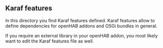 ## Karaf features

In this directory you find Karaf features defined.
Karaf features allow to define dependencies for openHAB addons and OSGi bundles in general.

If you require an external library in your openHAB addon, you most likely want to edit the Karaf features file as well.

